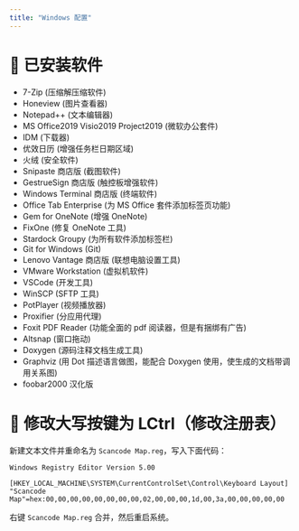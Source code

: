 ```yaml
---
title: "Windows 配置"
---
```


# ️🚀 已安装软件

- 7-Zip (压缩解压缩软件)
- Honeview (图片查看器)
- Notepad++ (文本编辑器)
- MS Office2019 Visio2019 Project2019 (微软办公套件)
- IDM (下载器)
- 优效日历 (增强任务栏日期区域)
- 火绒 (安全软件)
- Snipaste 商店版 (截图软件)
- GestrueSign 商店版 (触控板增强软件)
- Windows Terminal 商店版 (终端软件)
- Office Tab Enterprise (为 MS Office 套件添加标签页功能)
- Gem for OneNote (增强 OneNote)
- FixOne (修复 OneNote 工具)
- Stardock Groupy (为所有软件添加标签栏)
- Git for Windows (Git)
- Lenovo Vantage 商店版 (联想电脑设置工具)
- VMware Workstation (虚拟机软件)
- VSCode (开发工具)
- WinSCP (SFTP 工具)
- PotPlayer (视频播放器)
- Proxifier (分应用代理)
- Foxit PDF Reader (功能全面的 pdf 阅读器，但是有捆绑有广告)
- Altsnap (窗口拖动)
- Doxygen (源码注释文档生成工具)
- Graphviz (用 Dot 描述语言做图，能配合 Doxygen 使用，使生成的文档带调用关系图)
- foobar2000 汉化版

# 🚀 修改大写按键为 LCtrl（修改注册表）

新建文本文件并重命名为 `Scancode Map.reg`，写入下面代码：

```text
Windows Registry Editor Version 5.00

[HKEY_LOCAL_MACHINE\SYSTEM\CurrentControlSet\Control\Keyboard Layout]
"Scancode Map"=hex:00,00,00,00,00,00,00,00,02,00,00,00,1d,00,3a,00,00,00,00,00
```

右键 `Scancode Map.reg` 合并，然后重启系统。
